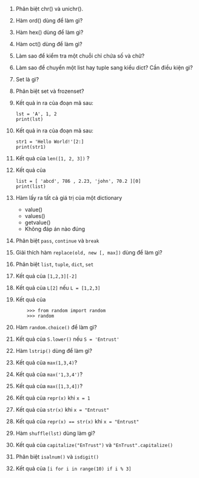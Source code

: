 1. Phân biệt chr() và unichr().
2. Hàm ord() dùng để làm gì?
3. Hàm hex() dùng để làm gì?
4. Hàm oct() dùng để làm gì?
5. Làm sao để kiểm tra một chuỗi chỉ chứa số và chữ?
6. Làm sao để chuyển một list hay tuple sang kiểu dict? Cần điều kiện gì?
7. Set là gì?
8. Phân biệt set và frozenset?
9. Kết quả in ra của đoạn mã sau: 

    ```
    lst = 'A', 1, 2
    print(lst)
    ```

10. Kết quả in ra của đoạn mã sau:
    ```
    str1 = 'Hello World!'[2:]
    print(str1)
    ```

11. Kết quả của `len([1, 2, 3])` ?
12. Kết quả của 
    ```
    list = [ 'abcd', 786 , 2.23, 'john', 70.2 ][0]
    print(list)
    ```
13. Hàm lấy ra tất cả giá trị của một dictionary
    
    - value()
    - values()
    - getvalue()
    - Không đáp án nào đúng

14. Phân biệt `pass`, `continue` và `break`
15. Giải thích hàm `replace(old, new [, max])` dùng để làm gì?
16. Phân biệt `list`, `tuple`, `dict`, `set`
17. Kết quả của `[1,2,3][-2]`
18. Kết quả của `L[2]` nếu `L = [1,2,3]`
19. Kết quả của 
    ```
        >>> from random import random
        >>> random
    ```
20. Hàm `random.choice()` để làm gì?
21. Kết quả của `S.lower()` nếu `S = 'Entrust'`
22. Hàm `lstrip()` dùng để làm gì?
23. Kết quả của `max(1,3,4)`?
24. Kết quả của `max('1,3,4')`?
25. Kết quả của `max([1,3,4])`?
26. Kết quả của `repr(x)` khi `x = 1`
27. Kết quả của `str(x)` khi `x = "Entrust"`
29. Kết quả của `repr(x) == str(x)` khi `x = "Entrust"`
30. Hàm `shuffle(lst)` dùng làm gì?
31. Kết quả của `capitalize("EnTrust")` và `"EnTrust".capitalize()`
32. Phân biệt `isalnum()` và `isdigit()`
33. Kết quả của `[i for i in range(10) if i % 3]`
